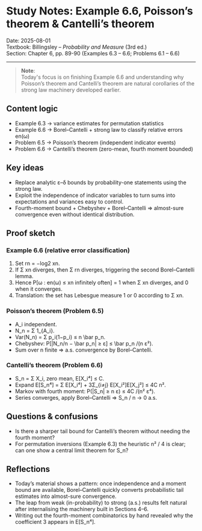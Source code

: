 # Study Notes: Example 6.6, Poisson’s theorem & Cantelli’s theorem  

Date: 2025-08-01  
Textbook: Billingsley – *Probability and Measure* (3rd ed.)  
Section: Chapter 6, pp. 89-90 (Examples 6.3 – 6.6; Problems 6.1 – 6.6)

---

> **Note**:  
> Today's focus is on finishing Example 6.6 and understanding why Poisson’s theorem and Cantelli’s theorem are natural corollaries of the strong law machinery developed earlier.

## Content logic
- Example 6.3 → variance estimates for permutation statistics  
- Example 6.6 → Borel–Cantelli + strong law to classify relative errors en(ω)  
- Problem 6.5 → Poisson’s theorem (independent indicator events)  
- Problem 6.6 → Cantelli’s theorem (zero-mean, fourth moment bounded)  

## Key ideas
- Replace analytic ε–δ bounds by probability-one statements using the strong law.  
- Exploit the independence of indicator variables to turn sums into expectations and variances easy to control.  
- Fourth-moment bound + Chebyshev + Borel–Cantelli ⇒ almost-sure convergence even without identical distribution.  

## Proof sketch

### Example 6.6 (relative error classification)
1. Set rn = −log2 xn.  
2. If Σ xn diverges, then Σ rn diverges, triggering the second Borel–Cantelli lemma.  
3. Hence P[ω : en(ω) ≤ xn infinitely often] = 1 when Σ xn diverges, and 0 when it converges.  
4. Translation: the set has Lebesgue measure 1 or 0 according to Σ xn.

### Poisson’s theorem (Problem 6.5)
- A_i independent.  
- N_n = Σ 1_{A_i}.  
- Var(N_n) = Σ p_i(1−p_i) ≤ n \bar p_n.  
- Chebyshev: P[|N_n/n − \bar p_n| ≥ ε] ≤ \bar p_n /(n ε²).  
- Sum over n finite ⇒ a.s. convergence by Borel–Cantelli.

### Cantelli’s theorem (Problem 6.6)
- S_n = Σ X_i, zero mean, E[X_i⁴] ≤ C.  
- Expand E[S_n⁴] = Σ E[X_i⁴] + 3Σ_{i≠j} E[X_i²]E[X_j²] ≤ 4C n².  
- Markov with fourth moment: P(|S_n| ≥ n ε) ≤ 4C /(n² ε⁴).  
- Series converges, apply Borel–Cantelli ⇒ S_n / n → 0 a.s.

## Questions & confusions
- Is there a sharper tail bound for Cantelli’s theorem without needing the fourth moment?  
- For permutation inversions (Example 6.3) the heuristic n² / 4 is clear; can one show a central limit theorem for S_n?

## Reflections
- Today’s material shows a pattern: once independence and a moment bound are available, Borel–Cantelli quickly converts probabilistic tail estimates into almost-sure convergence.  
- The leap from weak (in-probability) to strong (a.s.) results felt natural after internalising the machinery built in Sections 4–6.  
- Writing out the fourth-moment combinatorics by hand revealed why the coefficient 3 appears in E[S_n⁴].

